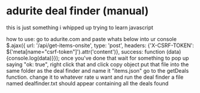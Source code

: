 # adurite deal finder (manual)
this is just something i whipped up trying to learn javascript

how to use:
go to adurite.com and paste whats below into ur console
$.ajax({ url: '/api/get-items-onsite', type: 'post', headers: {'X-CSRF-TOKEN': $('meta[name="csrf-token"]').attr('content')}, success: function (data) {console.log(data)}});
once you've done that wait for something to pop up saying "ok: true", right click that and click copy object
put that file into the same folder as the deal finder and name it "items.json"
go to the getDeals function. change it to whatever rate u want and run the deal finder
a file named dealfinder.txt should appear containing all the deals found
